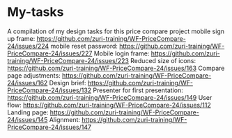 # My-tasks
A compilation of my design tasks for this price compare project
mobile sign up frame: 
https://github.com/zuri-training/WF-PriceCompare-24/issues/224
mobile reset password: https://github.com/zuri-training/WF-PriceCompare-24/issues/227
Mobile login frame: 
https://github.com/zuri-training/WF-PriceCompare-24/issues/223
Reduced size of icons: https://github.com/zuri-training/WF-PriceCompare-24/issues/163
Compare page adjustments: https://github.com/zuri-training/WF-PriceCompare-24/issues/162
Design brief: https://github.com/zuri-training/WF-PriceCompare-24/issues/132
Presenter for first presentation: https://github.com/zuri-training/WF-PriceCompare-24/issues/149
User flow: https://github.com/zuri-training/WF-PriceCompare-24/issues/112
Landing page: https://github.com/zuri-training/WF-PriceCompare-24/issues/145
Alignment: https://github.com/zuri-training/WF-PriceCompare-24/issues/147
